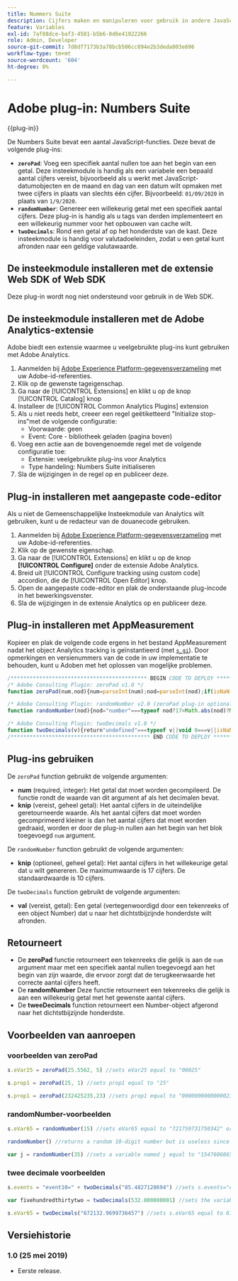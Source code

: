 ```yaml
---
title: Nummers Suite
description: Cijfers maken en manipuleren voor gebruik in andere JavaScript-variabelen.
feature: Variables
exl-id: 7af88dce-baf3-4581-b5b6-0d6e41922266
role: Admin, Developer
source-git-commit: 7d8df7173b3a78bcb506cc894e2b3deda003e696
workflow-type: tm+mt
source-wordcount: '604'
ht-degree: 0%

---
```


# Adobe plug-in: Numbers Suite

{{plug-in}}

De Numbers Suite bevat een aantal JavaScript-functies. Deze bevat de volgende plug-ins:

* **`zeroPad`**: Voeg een specifiek aantal nullen toe aan het begin van een getal. Deze insteekmodule is handig als een variabele een bepaald aantal cijfers vereist, bijvoorbeeld als u werkt met JavaScript-datumobjecten en de maand en dag van een datum wilt opmaken met twee cijfers in plaats van slechts één cijfer. Bijvoorbeeld: `01/09/2020` in plaats van `1/9/2020`.
* **`randomNumber`**: Genereer een willekeurig getal met een specifiek aantal cijfers. Deze plug-in is handig als u tags van derden implementeert en een willekeurig nummer voor het opbouwen van cache wilt.
* **`twoDecimals`**: Rond een getal af op het honderdste van de kast. Deze insteekmodule is handig voor valutadoeleinden, zodat u een getal kunt afronden naar een geldige valutawaarde.

## De insteekmodule installeren met de extensie Web SDK of Web SDK

Deze plug-in wordt nog niet ondersteund voor gebruik in de Web SDK.

## De insteekmodule installeren met de Adobe Analytics-extensie

Adobe biedt een extensie waarmee u veelgebruikte plug-ins kunt gebruiken met Adobe Analytics.

1. Aanmelden bij [Adobe Experience Platform-gegevensverzameling](https://experience.adobe.com/data-collection) met uw Adobe-id-referenties.
1. Klik op de gewenste tageigenschap.
1. Ga naar de [!UICONTROL Extensions] en klikt u op de knop [!UICONTROL Catalog] knop
1. Installeer de [!UICONTROL Common Analytics Plugins] extension
1. Als u niet reeds hebt, creeer een regel geëtiketteerd &quot;Initialize stop-ins&quot;met de volgende configuratie:
   * Voorwaarde: geen
   * Event: Core - bibliotheek geladen (pagina boven)
1. Voeg een actie aan de bovengenoemde regel met de volgende configuratie toe:
   * Extensie: veelgebruikte plug-ins voor Analytics
   * Type handeling: Numbers Suite initialiseren
1. Sla de wijzigingen in de regel op en publiceer deze.

## Plug-in installeren met aangepaste code-editor

Als u niet de Gemeenschappelijke Insteekmodule van Analytics wilt gebruiken, kunt u de redacteur van de douanecode gebruiken.

1. Aanmelden bij [Adobe Experience Platform-gegevensverzameling](https://experience.adobe.com/data-collection) met uw Adobe-id-referenties.
1. Klik op de gewenste eigenschap.
1. Ga naar de [!UICONTROL Extensions] en klikt u op de knop **[!UICONTROL Configure]** onder de extensie Adobe Analytics.
1. Breid uit [!UICONTROL Configure tracking using custom code] accordion, die de [!UICONTROL Open Editor] knop.
1. Open de aangepaste code-editor en plak de onderstaande plug-incode in het bewerkingsvenster.
1. Sla de wijzigingen in de extensie Analytics op en publiceer deze.

## Plug-in installeren met AppMeasurement

Kopieer en plak de volgende code ergens in het bestand AppMeasurement nadat het object Analytics tracking is geïnstantieerd (met [`s_gi`](../functions/s-gi.md)). Door opmerkingen en versienummers van de code in uw implementatie te behouden, kunt u Adoben met het oplossen van mogelijke problemen.

```js
/******************************************* BEGIN CODE TO DEPLOY *******************************************/
/* Adobe Consulting Plugin: zeroPad v1.0 */
function zeroPad(num,nod){num=parseInt(num);nod=parseInt(nod);if(isNaN(num)||isNaN(nod))return"";var c=nod-num.toString().length+ 1;return Array(+(0<c&&c)).join("0")+num};

/* Adobe Consulting Plugin: randomNumber v2.0 (zeroPad plug-in optional)*/
function randomNumber(nod){nod="number"===typeof nod?17>Math.abs(nod)?Math.round(Math.abs(nod)):17:10;for(var a="1",c=0;c<nod;c++) a+="0";a=Number(a);a=Math.floor(Math.random().toFixed(nod)*a)+"";a.length!==nod&&"undefined"!==typeof zeroPad&&(a=zeroPad(a,nod)); return a};

/* Adobe Consulting Plugin: twoDecimals v1.0 */
function twoDecimals(v){return"undefined"===typeof v||void 0===v||isNaN(v)?0:Number(Number(v).toFixed(2))};
/******************************************** END CODE TO DEPLOY ********************************************/
```

## Plug-ins gebruiken

De `zeroPad` function gebruikt de volgende argumenten:

* **num** (required, integer): Het getal dat moet worden gecompileerd. De functie rondt de waarde van dit argument af als het decimalen bevat.
* **knip** (vereist, geheel getal): Het aantal cijfers in de uiteindelijke geretourneerde waarde. Als het aantal cijfers dat moet worden gecomprimeerd kleiner is dan het aantal cijfers dat moet worden gedraaid, worden er door de plug-in nullen aan het begin van het blok toegevoegd `num` argument.

De `randomNumber` function gebruikt de volgende argumenten:

* **knip** (optioneel, geheel getal): Het aantal cijfers in het willekeurige getal dat u wilt genereren. De maximumwaarde is 17 cijfers. De standaardwaarde is 10 cijfers.

De `twoDecimals` function gebruikt de volgende argumenten:

* **val** (vereist, getal): Een getal (vertegenwoordigd door een tekenreeks of een object Number) dat u naar het dichtstbijzijnde honderdste wilt afronden.

## Retourneert

* De **zeroPad** functie retourneert een tekenreeks die gelijk is aan de `num` argument maar met een specifiek aantal nullen toegevoegd aan het begin van zijn waarde, die ervoor zorgt dat de terugkeerwaarde het correcte aantal cijfers heeft.
* De **randomNumber** Deze functie retourneert een tekenreeks die gelijk is aan een willekeurig getal met het gewenste aantal cijfers.
* De **tweeDecimals** function retourneert een Number-object afgerond naar het dichtstbijzijnde honderdste.

## Voorbeelden van aanroepen

### voorbeelden van zeroPad

```js
s.eVar25 = zeroPad(25.5562, 5) //sets eVar25 equal to "00025"

s.prop1 = zeroPad(25, 1) //sets prop1 equal to "25"

s.prop1 = zeroPad(232425235,23) //sets prop1 equal to "00000000000000232425235"
```

### randomNumber-voorbeelden

```js
s.eVar65 = randomNumber(15) //sets eVar65 equal to "721759731750342" or some other random 15-digit number

randomNumber() //returns a random 10-digit number but is useless since this isn't used in an expression

var j = randomNumber(35) //sets a variable named j equal to "15476068651810060" or another random 17-digit number
```

### twee decimale voorbeelden

```js
s.events = "event10=" + twoDecimals("85.4827128694") //sets s.events="event10=85.48"

var fivehundredthirtytwo = twoDecimals(532.000000001) //sets the variable fivehundredthirtytwo equal to 532

s.eVar65 = twoDecimals("672132.9699736457") //sets s.eVar65 equal to 672132.97
```

## Versiehistorie

### 1.0 (25 mei 2019)

* Eerste release.
